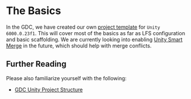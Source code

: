 # The Basics

In the GDC, we have created our own [project template](https://github.com/UD-Game-Development-Club/unity-template) for `Unity 6000.0.23f1`. This will cover most of the basics as far as LFS configuration and basic scaffolding. We are currently looking into enabling [Unity Smart Merge](https://docs.unity3d.com/Manual/SmartMerge.html) in the future, which should help with merge conflicts.

## Further Reading

Please also familiarize yourself with the following:

- [GDC Unity Project Structure](./project_structure.md)
